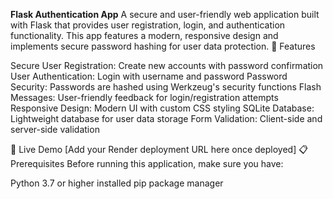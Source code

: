 **Flask Authentication App**
A secure and user-friendly web application built with Flask that provides user registration, login, and authentication functionality. This app features a modern, responsive design and implements secure password hashing for user data protection.
🌟 Features

Secure User Registration: Create new accounts with password confirmation
User Authentication: Login with username and password
Password Security: Passwords are hashed using Werkzeug's security functions
Flash Messages: User-friendly feedback for login/registration attempts
Responsive Design: Modern UI with custom CSS styling
SQLite Database: Lightweight database for user data storage
Form Validation: Client-side and server-side validation

🚀 Live Demo
[Add your Render deployment URL here once deployed]
📋 Prerequisites
Before running this application, make sure you have:

Python 3.7 or higher installed
pip package manager
